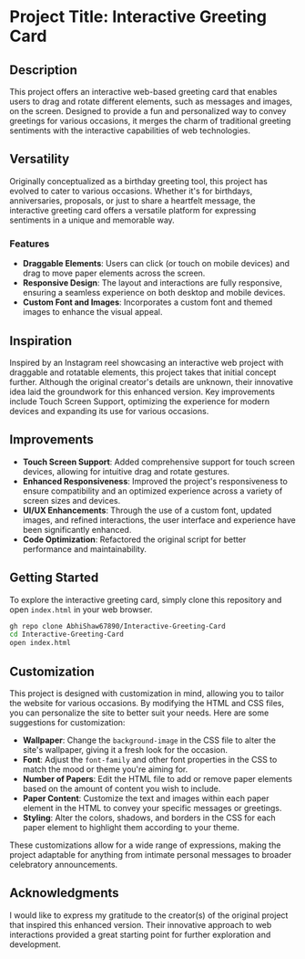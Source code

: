 # Project Title: Interactive Greeting Card

## Description
This project offers an interactive web-based greeting card that enables users to drag and rotate different elements, such as messages and images, on the screen. Designed to provide a fun and personalized way to convey greetings for various occasions, it merges the charm of traditional greeting sentiments with the interactive capabilities of web technologies.

## Versatility
Originally conceptualized as a birthday greeting tool, this project has evolved to cater to various occasions. Whether it's for birthdays, anniversaries, proposals, or just to share a heartfelt message, the interactive greeting card offers a versatile platform for expressing sentiments in a unique and memorable way.


### Features
- **Draggable Elements**: Users can click (or touch on mobile devices) and drag to move paper elements across the screen.
- **Responsive Design**: The layout and interactions are fully responsive, ensuring a seamless experience on both desktop and mobile devices.
- **Custom Font and Images**: Incorporates a custom font and themed images to enhance the visual appeal.


## Inspiration
Inspired by an Instagram reel showcasing an interactive web project with draggable and rotatable elements, this project takes that initial concept further. Although the original creator's details are unknown, their innovative idea laid the groundwork for this enhanced version. Key improvements include Touch Screen Support, optimizing the experience for modern devices and expanding its use for various occasions.


## Improvements
- **Touch Screen Support**: Added comprehensive support for touch screen devices, allowing for intuitive drag and rotate gestures.
- **Enhanced Responsiveness**: Improved the project's responsiveness to ensure compatibility and an optimized experience across a variety of screen sizes and devices.
- **UI/UX Enhancements**: Through the use of a custom font, updated images, and refined interactions, the user interface and experience have been significantly enhanced.
- **Code Optimization**: Refactored the original script for better performance and maintainability.


## Getting Started
To explore the interactive greeting card, simply clone this repository and open `index.html` in your web browser.

```bash
gh repo clone AbhiShaw67890/Interactive-Greeting-Card
cd Interactive-Greeting-Card
open index.html
```


## Customization
This project is designed with customization in mind, allowing you to tailor the website for various occasions. By modifying the HTML and CSS files, you can personalize the site to better suit your needs. Here are some suggestions for customization:

- **Wallpaper**: Change the `background-image` in the CSS file to alter the site's wallpaper, giving it a fresh look for the occasion.
- **Font**: Adjust the `font-family` and other font properties in the CSS to match the mood or theme you're aiming for.
- **Number of Papers**: Edit the HTML file to add or remove paper elements based on the amount of content you wish to include.
- **Paper Content**: Customize the text and images within each paper element in the HTML to convey your specific messages or greetings.
- **Styling**: Alter the colors, shadows, and borders in the CSS for each paper element to highlight them according to your theme.

These customizations allow for a wide range of expressions, making the project adaptable for anything from intimate personal messages to broader celebratory announcements.


## Acknowledgments
I would like to express my gratitude to the creator(s) of the original project that inspired this enhanced version. Their innovative approach to web interactions provided a great starting point for further exploration and development.
